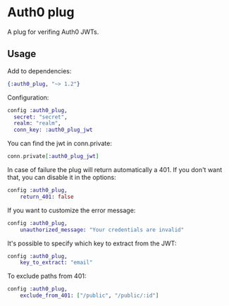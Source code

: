# Auth0 plug

A plug for verifing Auth0 JWTs.


## Usage

Add to dependencies:

```elixir
{:auth0_plug, "~> 1.2"}
```

Configuration:

```elixir
config :auth0_plug,
  secret: "secret",
  realm: "realm",
  conn_key: :auth0_plug_jwt
```

You can find the jwt in conn.private:

```elixir
conn.private[:auth0_plug_jwt]
```

In case of failure the plug will return automatically a 401. If you don't want
that, you can disable it in the options:

```elixir
config :auth0_plug,
    return_401: false
```

If you want to customize the error message:


```elixir
config :auth0_plug,
    unauthorized_message: "Your credentials are invalid"
```


It's possible to specify which key to extract from the JWT:

```elixir
config :auth0_plug,
    key_to_extract: "email"
```

To exclude paths from 401:

```elixir
config :auth0_plug,
    exclude_from_401: ["/public", "/public/:id"]
```
